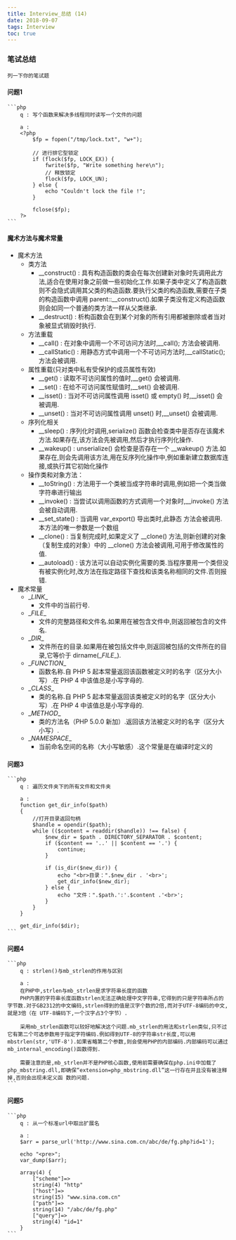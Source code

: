 ```yaml
---
title: Interview_总结 (14)
date: 2018-09-07
tags: Interview
toc: true
---
```


### 笔试总结
    列一下你的笔试题
    
<!-- more -->

#### 问题1
    ```php
        q : 写个函数来解决多线程同时读写一个文件的问题

        a : 
        <?php
            $fp = fopen("/tmp/lock.txt", "w+");
            
            // 进行排它型锁定
            if (flock($fp, LOCK_EX)) {
                fwrite($fp, "Write something here\n");
                // 释放锁定
                flock($fp, LOCK_UN);
            } else {
                echo "Couldn't lock the file !";
            }

            fclose($fp);
        ?>
    ```

#### 魔术方法与魔术常量
- 魔术方法
    * 类方法
        * __construct() : 具有构造函数的类会在每次创建新对象时先调用此方法,适合在使用对象之前做一些初始化工作.如果子类中定义了构造函数则不会隐式调用其父类的构造函数.要执行父类的构造函数,需要在子类的构造函数中调用 parent::__construct().如果子类没有定义构造函数则会如同一个普通的类方法一样从父类继承.
        * __destruct() : 析构函数会在到某个对象的所有引用都被删除或者当对象被显式销毁时执行.
    * 方法重载
        * __call() : 在对象中调用一个不可访问方法时,__call(); 方法会被调用.
        * __callStatic() : 用静态方式中调用一个不可访问方法时,__callStatic(); 方法会被调用.
    * 属性重载(只对类中私有受保护的成员属性有效)
        * __get() : 读取不可访问属性的值时,__get() 会被调用.
        * __set() : 在给不可访问属性赋值时,__set() 会被调用.
        * __isset() : 当对不可访问属性调用 isset() 或 empty() 时,__isset() 会被调用.
        * __unset() : 当对不可访问属性调用 unset() 时,__unset() 会被调用.
    * 序列化相关
        * __sleep() : 序列化时调用,serialize() 函数会检查类中是否存在该魔术方法.如果存在,该方法会先被调用,然后才执行序列化操作.
        * __wakeup() : unserialize() 会检查是否存在一个 __wakeup() 方法.如果存在,则会先调用该方法,用在反序列化操作中,例如重新建立数据库连接,或执行其它初始化操作
    * 操作类和对象方法：
        * __toString() : 方法用于一个类被当成字符串时调用,例如把一个类当做字符串进行输出
        * __invoke() : 当尝试以调用函数的方式调用一个对象时,__invoke() 方法会被自动调用.
        * __set_state() : 当调用 var_export() 导出类时,此静态 方法会被调用. 本方法的唯一参数是一个数组
        * __clone() : 当复制完成时,如果定义了 __clone() 方法,则新创建的对象（复制生成的对象）中的 __clone() 方法会被调用,可用于修改属性的值.
        * __autoload() : 该方法可以自动实例化需要的类.当程序要用一个类但没有被实例化时,改方法在指定路径下查找和该类名称相同的文件.否则报错.
- 魔术常量
    * \__LINK__
        * 文件中的当前行号.
    * \__FILE__
        * 文件的完整路径和文件名.如果用在被包含文件中,则返回被包含的文件名.
    * \__DIR__
        * 文件所在的目录.如果用在被包括文件中,则返回被包括的文件所在的目录,它等价于 dirname(\__FILE__).
    * \__FUNCTION__
        * 函数名称.自 PHP 5 起本常量返回该函数被定义时的名字（区分大小写）.在 PHP 4 中该值总是小写字母的.
    * \__CLASS__
        * 类的名称.自 PHP 5 起本常量返回该类被定义时的名字（区分大小写）.在 PHP 4 中该值总是小写字母的.
    * \__METHOD__
        * 类的方法名（PHP 5.0.0 新加）.返回该方法被定义时的名字（区分大小写）.
    * \__NAMESPACE__
        * 当前命名空间的名称（大小写敏感）.这个常量是在编译时定义的

#### 问题3
    ```php
        q : 遍历文件夹下的所有文件和文件夹

        a : 
        function get_dir_info($path)
        {
            //打开目录返回句柄
            $handle = opendir($path);
            while (($content = readdir($handle)) !== false) {
                $new_dir = $path . DIRECTORY_SEPARATOR . $content;
                if ($content == '..' || $content == '.') {
                    continue;
                }

                if (is_dir($new_dir)) {
                    echo "<br>目录：".$new_dir . '<br>';
                    get_dir_info($new_dir);
                } else {
                    echo "文件：".$path.':'.$content .'<br>';
                }
            }
        }
        
        get_dir_info($dir);
    ```

#### 问题4
    ```php
        q : strlen()与mb_strlen的作用与区别

        a : 
        在PHP中,strlen与mb_strlen是求字符串长度的函数
        PHP内置的字符串长度函数strlen无法正确处理中文字符串,它得到的只是字符串所占的字节数.对于GB2312的中文编码,strlen得到的值是汉字个数的2倍,而对于UTF-8编码的中文,就是3倍（在 UTF-8编码下,一个汉字占3个字节）.
 
        采用mb_strlen函数可以较好地解决这个问题.mb_strlen的用法和strlen类似,只不过它有第二个可选参数用于指定字符编码.例如得到UTF-8的字符串str长度,可以用mbstrlen(str,'UTF-8').如果省略第二个参数,则会使用PHP的内部编码.内部编码可以通过 mb_internal_encoding()函数得到.

        需要注意的是,mb_strlen并不是PHP核心函数,使用前需要确保在php.ini中加载了php_mbstring.dll,即确保“extension=php_mbstring.dll”这一行存在并且没有被注释掉,否则会出现未定义函 数的问题.
    ```

#### 问题5
    ```php
        q : 从一个标准url中取出扩展名
        
        a : 
        $arr = parse_url('http://www.sina.com.cn/abc/de/fg.php?id=1');

        echo "<pre>";
        var_dump($arr);

        array(4) {
            ["scheme"]=>
            string(4) "http"
            ["host"]=>
            string(15) "www.sina.com.cn"
            ["path"]=>
            string(14) "/abc/de/fg.php"
            ["query"]=>
            string(4) "id=1"
        }
    ```
